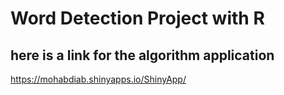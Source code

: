 # Word Detection Project with R
## here is a link for the algorithm application
https://mohabdiab.shinyapps.io/ShinyApp/
